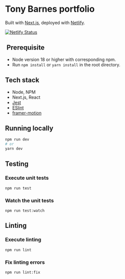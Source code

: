 # Tony Barnes portfolio

Built with [Next.js](https://nextjs.org/), deployed with [Netlify](https://www.netlify.com/).

[![Netlify Status](https://api.netlify.com/api/v1/badges/cb91fd2f-c86d-42c6-898d-a3cdfb3cab90/deploy-status)](https://app.netlify.com/sites/tbp-portfolio/deploys)

##  Prerequisite

- Node version 18 or higher with corresponding npm.
- Run `npm install` or `yarn install` in the root directory.

## Tech stack

- Node, NPM
- Next.js, React
- [Jest](https://jestjs.io/)
- [ESlint](https://eslint.org)
- [framer-motion](https://www.framer.com/motion/)

## Running locally

```bash
npm run dev
# or
yarn dev
```

## Testing

### Execute unit tests

```shell
npm run test
```

### Watch the unit tests

```shell
npm run test:watch
```

## Linting

### Execute linting

```shell
npm run lint
```

### Fix linting errors

```shell
npm run lint:fix
```
